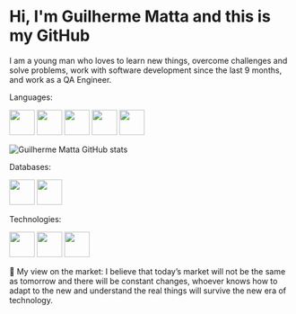# Hi, I'm Guilherme Matta and this is my GitHub 

I am a young man who loves to learn new things, overcome challenges and solve problems, work with software development since the last 9 months, and work as a QA Engineer.

 Languages:

<img  width="45px" height="45px" src="https://cdn.jsdelivr.net/gh/devicons/devicon/icons/html5/html5-original-wordmark.svg" /> <img width="45px" height="45px" src="https://cdn.jsdelivr.net/gh/devicons/devicon/icons/css3/css3-original-wordmark.svg" /> <img width="45px" height="45px" src="https://cdn.jsdelivr.net/gh/devicons/devicon/icons/javascript/javascript-original.svg" />
 <img width="45px" height="45px" src="https://cdn.jsdelivr.net/gh/devicons/devicon/icons/typescript/typescript-original.svg" /> <img width="45px" height="45px" src="https://cdn.jsdelivr.net/gh/devicons/devicon/icons/python/python-original-wordmark.svg" />

 ![Guilherme Matta GitHub stats](https://github-readme-stats.vercel.app/api?username=anuraghazra&show_icons=true&theme=transparent)
         


Databases:

 <img width="45px" height="45px" src="https://cdn.jsdelivr.net/gh/devicons/devicon/icons/postgresql/postgresql-original-wordmark.svg" /> <img width="45px" height="45px" src="https://cdn.jsdelivr.net/gh/devicons/devicon/icons/mysql/mysql-original-wordmark.svg" />
          

Technologies:

 <img width="45px" height="45px" src="https://cdn.jsdelivr.net/gh/devicons/devicon/icons/graphql/graphql-plain-wordmark.svg" /> <img width="45px" height="45px" src="https://cdn.jsdelivr.net/gh/devicons/devicon/icons/react/react-original.svg" /> <img  width="45px" height="45px" src="https://cdn.jsdelivr.net/gh/devicons/devicon/icons/nodejs/nodejs-plain-wordmark.svg" /> 


          
          

💬 My view on the market:
I believe that today’s market will not be the same as tomorrow and there will be constant changes, whoever knows how to adapt to the new and understand the real things will survive the new era of technology.


